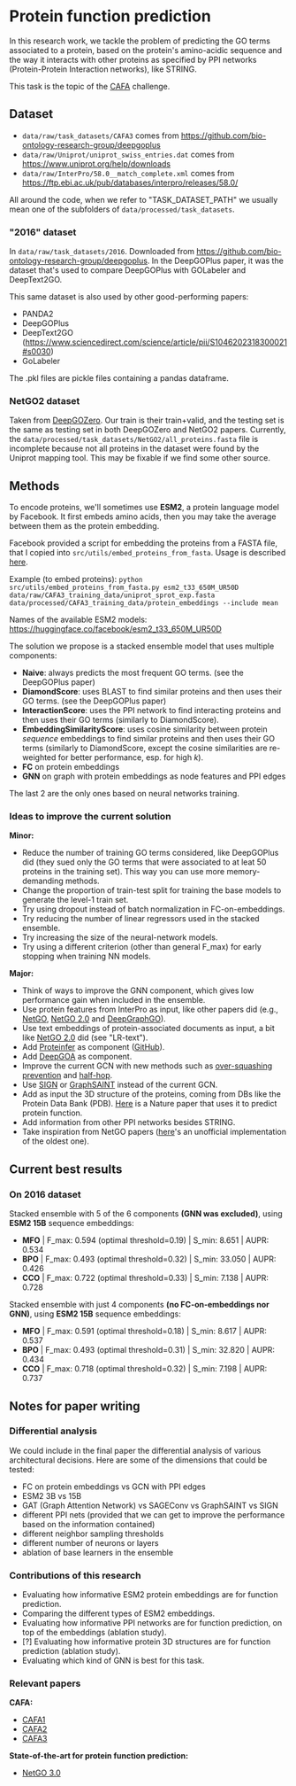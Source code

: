 # Protein function prediction

In this research work, we tackle the problem of predicting the GO terms associated to a protein, based on the protein's amino-acidic sequence and the way it interacts with other proteins as specified by PPI networks (Protein-Protein Interaction networks), like STRING.

This task is the topic of the [CAFA](https://genomebiology.biomedcentral.com/articles/10.1186/s13059-019-1835-8) challenge.

## Dataset

- `data/raw/task_datasets/CAFA3` comes from https://github.com/bio-ontology-research-group/deepgoplus
- `data/raw/Uniprot/uniprot_swiss_entries.dat` comes from https://www.uniprot.org/help/downloads
- `data/raw/InterPro/58.0__match_complete.xml` comes from https://ftp.ebi.ac.uk/pub/databases/interpro/releases/58.0/

All around the code, when we refer to "TASK_DATASET_PATH" we usually mean one of the subfolders of `data/processed/task_datasets`.

### "2016" dataset

In `data/raw/task_datasets/2016`. Downloaded from https://github.com/bio-ontology-research-group/deepgoplus.
In the DeepGOPlus paper, it was the dataset that's used to compare DeepGOPlus with GOLabeler and DeepText2GO.

This same dataset is also used by other good-performing papers:
- PANDA2
- DeepGOPlus
- DeepText2GO (https://www.sciencedirect.com/science/article/pii/S1046202318300021#s0030)
- GoLabeler

The .pkl files are pickle files containing a pandas dataframe.

### NetGO2 dataset

Taken from [DeepGOZero](https://academic.oup.com/bioinformatics/article/38/Supplement_1/i238/6617515). Our train is their train+valid, and the testing set is the same as testing set in both DeepGOZero and NetGO2 papers. Currently, the `data/processed/task_datasets/NetGO2/all_proteins.fasta` file is incomplete because not all proteins in the dataset were found by the Uniprot mapping tool. This may be fixable if we find some other source.

## Methods

To encode proteins, we'll sometimes use **ESM2**, a protein language model by Facebook. It first embeds amino acids, then you may take the average between them as the protein embedding.

Facebook provided a script for embedding the proteins from a FASTA file, that I copied into `src/utils/embed_proteins_from_fasta`. Usage is described [here](https://github.com/facebookresearch/esm). 

Example (to embed proteins): `python src/utils/embed_proteins_from_fasta.py esm2_t33_650M_UR50D data/raw/CAFA3_training_data/uniprot_sprot_exp.fasta data/processed/CAFA3_training_data/protein_embeddings --include mean`

Names of the available ESM2 models: https://huggingface.co/facebook/esm2_t33_650M_UR50D

The solution we propose is a stacked ensemble model that uses multiple components:
- **Naive**: always predicts the most frequent GO terms. (see the DeepGOPlus paper)
- **DiamondScore**: uses BLAST to find similar proteins and then uses their GO terms. (see the DeepGOPlus paper)
- **InteractionScore**: uses the PPI network to find interacting proteins and then uses their GO terms (similarly to DiamondScore).
- **EmbeddingSimilarityScore**: uses cosine similarity between protein _sequence_ embeddings to find similar proteins and then uses their GO terms (similarly to DiamondScore, except the cosine similarities are re-weighted for better performance, esp. for high _k_).
- **FC** on protein embeddings
- **GNN** on graph with protein embeddings as node features and PPI edges

The last 2 are the only ones based on neural networks training.

### Ideas to improve the current solution

**Minor:**
- Reduce the number of training GO terms considered, like DeepGOPlus did (they sued only the GO terms that were associated to at leat 50 proteins in the training set). This way you can use more memory-demanding methods.
- Change the proportion of train-test split for training the base models to generate the level-1 train set.
- Try using dropout instead of batch normalization in FC-on-embeddings.
- Try reducing the number of linear regressors used in the stacked ensemble.
- Try increasing the size of the neural-network models.
- Try using a different criterion (other than general F_max) for early stopping when training NN models.

**Major:**
- Think of ways to improve the GNN component, which gives low performance gain when included in the ensemble.
- Use protein features from InterPro as input, like other papers did (e.g., [NetGO](https://www.ncbi.nlm.nih.gov/pmc/articles/PMC6602452/), [NetGO 2.0](https://academic.oup.com/nar/article/49/W1/W469/6285266) and [DeepGraphGO](https://academic.oup.com/bioinformatics/article/37/Supplement_1/i262/6319663)).
- Use text embeddings of protein-associated documents as input, a bit like [NetGO 2.0](https://academic.oup.com/nar/article/49/W1/W469/6285266#267025483) did (see "LR-text").
- Add [Proteinfer](https://google-research.github.io/proteinfer/) as component ([GitHub](https://github.com/google-research/proteinfer/tree/master)).
- Add [DeepGOA](https://ieeexplore.ieee.org/document/8983075) as component.
- Improve the current GCN with new methods such as [over-squashing prevention](https://arxiv.org/abs/2306.03589) and [half-hop](https://www.linkedin.com/posts/petarvelickovic_icml2023-activity-7090395512402534401-TGxD/?utm_source=share&utm_medium=member_desktop).
- Use [SIGN](https://arxiv.org/pdf/2004.11198.pdf) or [GraphSAINT](https://arxiv.org/abs/1907.04931) instead of the current GCN.
- Add as input the 3D structure of the proteins, coming from DBs like the Protein Data Bank (PDB). [Here](https://www.nature.com/articles/s41467-021-23303-9) is a Nature paper that uses it to predict protein function.
- Add information from other PPI networks besides STRING.
- Take inspiration from NetGO papers ([here](https://github.com/paccanarolab/netgo)'s an unofficial implementation of the oldest one).

## Current best results

### On 2016 dataset

Stacked ensemble with 5 of the 6 components **(GNN was excluded)**, using **ESM2 15B** sequence embeddings:
- **MFO** | F_max: 0.594 (optimal threshold=0.19) | S_min: 8.651 | AUPR: 0.534
- **BPO** | F_max: 0.493 (optimal threshold=0.32) | S_min: 33.050 | AUPR: 0.426
- **CCO** | F_max: 0.722 (optimal threshold=0.33) | S_min: 7.138 | AUPR: 0.728

Stacked ensemble with just 4 components **(no FC-on-embeddings nor GNN)**, using **ESM2 15B** sequence embeddings:
- **MFO** | F_max: 0.591 (optimal threshold=0.18) | S_min: 8.617 | AUPR: 0.537
- **BPO** | F_max: 0.493 (optimal threshold=0.31) | S_min: 32.820 | AUPR: 0.434
- **CCO** | F_max: 0.718 (optimal threshold=0.32) | S_min: 7.198 | AUPR: 0.737

## Notes for paper writing

### Differential analysis

We could include in the final paper the differential analysis of various architectural decisions. Here are some of the dimensions that could be tested:
- FC on protein embeddings vs GCN with PPI edges
- ESM2 3B vs 15B
- GAT (Graph Attention Network) vs SAGEConv vs GraphSAINT vs SIGN
- different PPI nets (provided that we can get to improve the performance based on the information contained)
- different neighbor sampling thresholds
- different number of neurons or layers
- ablation of base learners in the ensemble

### Contributions of this research

- Evaluating how informative ESM2 protein embeddings are for function prediction.
- Comparing the different types of ESM2 embeddings.
- Evaluating how informative PPI networks are for function prediction, on top of the embeddings (ablation study).
- \[?\] Evaluating how informative protein 3D structures are for function prediction (ablation study).
- Evaluating which kind of GNN is best for this task.

### Relevant papers

**CAFA:**
- [CAFA1](http://www.ncbi.nlm.nih.gov/pubmed/23353650)
- [CAFA2](http://www.ncbi.nlm.nih.gov/pubmed/27604469)
- [CAFA3](https://genomebiology.biomedcentral.com/articles/10.1186/s13059-019-1835-8)

**State-of-the-art for protein function prediction:**
- [NetGO 3.0](https://www.sciencedirect.com/science/article/pii/S1672022923000669)
